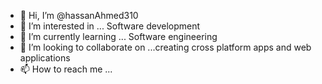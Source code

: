 - 👋 Hi, I’m @hassanAhmed310
- 👀 I’m interested in ... Software development
- 🌱 I’m currently learning ... Software engineering
- 💞️ I’m looking to collaborate on ...creating cross platform apps and web applications
- 📫 How to reach me ...

<!---
hassanAhmed310/hassanAhmed310 is a ✨ special ✨ repository because its `README.md` (this file) appears on your GitHub profile.
You can click the Preview link to take a look at your changes.
--->
